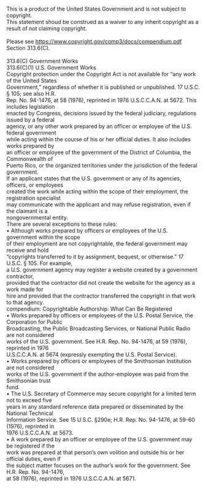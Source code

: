 This is a product of the United States Government and is not subject to copyright. <br>
This statement shoud be construed as a waiver to any inherit copyright as a result of not claiming copyright.<br>
<br>
Please see https://www.copyright.gov/comp3/docs/compendium.pdf Section 313.6(C).<br>
<br>
313.6(C) Government Works<br>
313.6(C)(1) U.S. Government Works<br>
Copyright protection under the Copyright Act is not available for “any work of the United States<br>
Government,” regardless of whether it is published or unpublished. 17 U.S.C. § 105; see also H.R.<br>
Rep. No. 94-1476, at 58 (1976), reprinted in 1976 U.S.C.C.A.N. at 5672. This includes legislation<br>
enacted by Congress, decisions issued by the federal judiciary, regulations issued by a federal<br>
agency, or any other work prepared by an officer or employee of the U.S. federal government<br>
while acting within the course of his or her official duties. It also includes works prepared by<br>
an officer or employee of the government of the District of Columbia, the Commonwealth of<br>
Puerto Rico, or the organized territories under the jurisdiction of the federal government.<br>
If an applicant states that the U.S. government or any of its agencies, officers, or employees<br>
created the work while acting within the scope of their employment, the registration specialist<br>
may communicate with the applicant and may refuse registration, even if the claimant is a<br>
nongovernmental entity.<br>
There are several exceptions to these rules:<br>
• Although works prepared by officers or employees of the U.S. government within the scope<br>
of their employment are not copyrightable, the federal government may receive and hold<br>
“copyrights transferred to it by assignment, bequest, or otherwise.” 17 U.S.C. § 105. For example,<br>
a U.S. government agency may register a website created by a government contractor,<br>
provided that the contractor did not create the website for the agency as a work made for<br>
hire and provided that the contractor transferred the copyright in that work to that agency. <br>
compendium: Copyrightable Authorship: What Can Be Registered<br>
• Works prepared by officers or employees of the U.S. Postal Service, the Corporation for Public<br>
Broadcasting, the Public Broadcasting Services, or National Public Radio are not considered<br>
works of the U.S. government. See H.R. Rep. No. 94-1476, at 59 (1976), reprinted in 1976<br>
U.S.C.C.A.N. at 5674 (expressly exempting the U.S. Postal Service).<br>
• Works prepared by officers or employees of the Smithsonian Institution are not considered<br>
works of the U.S. government if the author-employee was paid from the Smithsonian trust<br>
fund.<br>
• The U.S. Secretary of Commerce may secure copyright for a limited term not to exceed five<br>
years in any standard reference data prepared or disseminated by the National Technical<br>
Information Service. See 15 U.S.C. §290e; H.R. Rep. No. 94-1476, at 59-60 (1976), reprinted in<br>
1976 U.S.C.C.A.N. at 5673.<br>
• A work prepared by an officer or employee of the U.S. government may be registered if the<br>
work was prepared at that person’s own volition and outside his or her official duties, even if<br>
the subject matter focuses on the author’s work for the government. See H.R. Rep. No. 94-1476,<br>
at 58 (1976), reprinted in 1976 U.S.C.C.A.N. at 5671.<br>